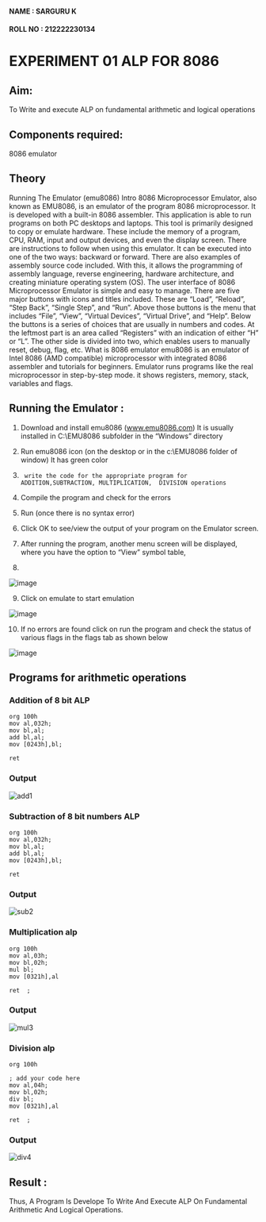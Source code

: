 #### NAME : SARGURU K
#### ROLL NO : 212222230134

# EXPERIMENT 01 ALP FOR 8086
## Aim: 
To Write and execute ALP on fundamental arithmetic and logical operations
## Components required: 
8086  emulator 
## Theory 
Running The Emulator (emu8086) Intro 8086 Microprocessor Emulator, also known as EMU8086, is an emulator of the program 8086 microprocessor. It is developed with a built-in 8086 assembler. This application is able to run programs on both PC desktops and laptops. This tool is primarily designed to copy or emulate hardware. These include the memory of a program, CPU, RAM, input and output devices, and even the display screen. There are instructions to follow when using this emulator. It can be executed into one of the two ways: backward or forward. There are also examples of assembly source code included. With this, it allows the programming of assembly language, reverse engineering, hardware architecture, and creating miniature operating system (OS). The user interface of 8086 Microprocessor Emulator is simple and easy to manage. There are five major buttons with icons and titles included. These are “Load”, “Reload”, “Step Back”, “Single Step”, and “Run”. Above those buttons is the menu that includes “File”, “View”, “Virtual Devices”, “Virtual Drive”, and “Help”. Below the buttons is a series of choices that are usually in numbers and codes. At the leftmost part is an area called “Registers” with an indication of either “H” or “L”. The other side is divided into two, which enables users to manually reset, debug, flag, etc. What is 8086 emulator emu8086 is an emulator of Intel 8086 (AMD compatible) microprocessor with integrated 8086 assembler and tutorials for beginners. Emulator runs programs like the real microprocessor in step-by-step mode. it shows registers, memory, stack, variables and flags.


 ## Running the Emulator :
1.	Download and install emu8086 (www.emu8086.com) It is usually installed in C:\EMU8086 subfolder in the “Windows” directory
2.	  Run  emu8086 icon (on the desktop or in the c:\EMU8086 folder of window) It has green color 
 
 
3.		write the code for the appropriate program for ADDITION,SUBTRACTION, MULTIPLICATION,  DIVISION operations 

4.	 Compile the program and check for the errors 
5.	Run (once there is no syntax error) 

6.	Click OK to see/view the output of your program on the Emulator screen. 


7.	After running the program, another menu screen will be displayed, where you have the option to “View” symbol table,
8.	 


![image](https://user-images.githubusercontent.com/36288975/189273263-d65baae9-4b8f-4723-afb3-c0ffa4052b04.png)











9.	Click on emulate to start emulation 








![image](https://user-images.githubusercontent.com/36288975/189273273-9bb36ec1-e2e8-4892-8d35-37707332bfdc.png)








10.	If no errors are found click on run the program and check the status of various flags in the flags tab as shown below 






![image](https://user-images.githubusercontent.com/36288975/189273277-113a2a33-4a40-4ff8-95a5-ecd3a1f504fe.png)







## Programs for arithmetic  operations

### Addition  of 8 bit ALP 
```
org 100h
mov al,032h;
mov bl,al;
add bl,al;
mov [0243h],bl;

ret
```


### Output  

![add1](https://github.com/A-Thiyagarajan/EXPERIMENT--01-ALP-FOR-8086/assets/118707693/0d855108-e4c7-4bc7-a624-a0786a9dc267)

 
### Subtraction   of 8 bit numbers  ALP 

```
org 100h
mov al,032h;
mov bl,al;
add bl,al;
mov [0243h],bl;

ret
```
 
### Output  
![sub2](https://github.com/A-Thiyagarajan/EXPERIMENT--01-ALP-FOR-8086/assets/118707693/379b39e1-a12b-418d-8d77-8b95e7e18067)




### Multiplication alp 
```
org 100h
mov al,03h;
mov bl,02h;
mul bl;  
mov [0321h],al

ret  ;

```

 ### Output  

![mul3](https://github.com/A-Thiyagarajan/EXPERIMENT--01-ALP-FOR-8086/assets/118707693/a07b31a6-e21b-4013-ba96-93ffe28ad0a0)



### Division alp 
```
org 100h

; add your code here
mov al,04h;
mov bl,02h;
div bl;  
mov [0321h],al

ret  ;
```

### Output  

![div4](https://github.com/A-Thiyagarajan/EXPERIMENT--01-ALP-FOR-8086/assets/118707693/9253cbc0-7631-4a3c-bddc-00f76ddf0911)



## Result :
 Thus, A Program Is Develope To Write And Execute ALP On Fundamental Arithmetic And Logical Operations.








